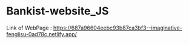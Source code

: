 # Bankist-website_JS

Link of WebPage : https://687a96604eebc93b87ca3bf3--imaginative-fenglisu-0ad78c.netlify.app/
